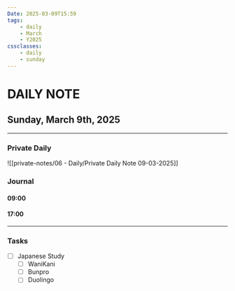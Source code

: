 ```yaml
---
Date: 2025-03-09T15:59
tags:
    - daily
    - March
    - Y2025
cssclasses:
    - daily
    - sunday
---
```

# DAILY NOTE
## Sunday, March 9th, 2025
***
### Private Daily

![[private-notes/06 - Daily/Private Daily Note 09-03-2025]]

### Journal

#### 09:00

#### 17:00

***
### Tasks
- [ ] Japanese Study
    - [ ] WaniKani
    - [ ] Bunpro
    - [ ] Duolingo